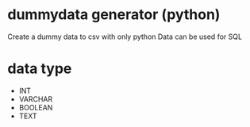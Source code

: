 # dummydata generator (python)
 Create a dummy data to csv with only python
 Data can be used for SQL

# data type
- INT
- VARCHAR
- BOOLEAN
- TEXT

